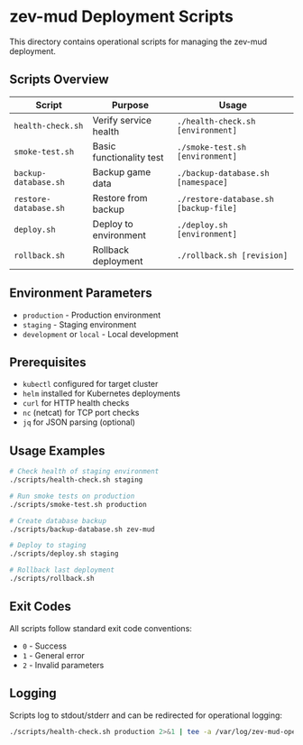 # zev-mud Deployment Scripts

This directory contains operational scripts for managing the zev-mud deployment.

## Scripts Overview

| Script | Purpose | Usage |
|--------|---------|-------|
| `health-check.sh` | Verify service health | `./health-check.sh [environment]` |
| `smoke-test.sh` | Basic functionality test | `./smoke-test.sh [environment]` |
| `backup-database.sh` | Backup game data | `./backup-database.sh [namespace]` |
| `restore-database.sh` | Restore from backup | `./restore-database.sh [backup-file]` |
| `deploy.sh` | Deploy to environment | `./deploy.sh [environment]` |
| `rollback.sh` | Rollback deployment | `./rollback.sh [revision]` |

## Environment Parameters

- `production` - Production environment
- `staging` - Staging environment  
- `development` or `local` - Local development

## Prerequisites

- `kubectl` configured for target cluster
- `helm` installed for Kubernetes deployments
- `curl` for HTTP health checks
- `nc` (netcat) for TCP port checks
- `jq` for JSON parsing (optional)

## Usage Examples

```bash
# Check health of staging environment
./scripts/health-check.sh staging

# Run smoke tests on production
./scripts/smoke-test.sh production

# Create database backup
./scripts/backup-database.sh zev-mud

# Deploy to staging
./scripts/deploy.sh staging

# Rollback last deployment
./scripts/rollback.sh
```

## Exit Codes

All scripts follow standard exit code conventions:
- `0` - Success
- `1` - General error
- `2` - Invalid parameters

## Logging

Scripts log to stdout/stderr and can be redirected for operational logging:

```bash
./scripts/health-check.sh production 2>&1 | tee -a /var/log/zev-mud-operations.log
```